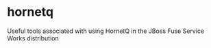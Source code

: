 hornetq
=======

Useful tools associated with using HornetQ in the JBoss Fuse Service Works distribution
